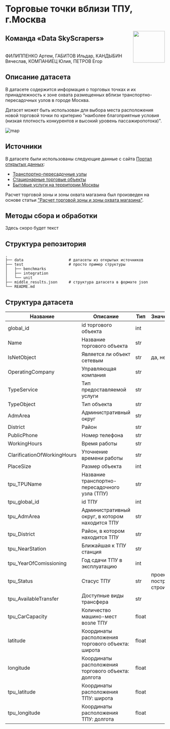 # Торговые точки вблизи ТПУ, г.Москва

<img align="right" width="100" height="100" src="https://i.ibb.co/TbyCPm8/logoza-ru-1.png">

## Команда «Data SkyScrapers»

\
ФИЛИППЕНКО Артем, ГАБИТОВ Ильдар, КАНДЫБИН Вячеслав,  КОМПАНИЕЦ Юлия, ПЕТРОВ Егор


## Описание датасета

В датасете содержится информация о торговых точках и их принадлежность к зоне охвата размещенных вблизи транспортно-пересадочных узлов в городе Москва.

Датасет может быть использован для выбора места расположения новой торговой точки по критерию "наиболее благоприятные условия (низкая плотность конкурентов и высокий уровень пассажиропотока)".


![map](https://files.slack.com/files-pri/T0186EPRMUK-F01D3S8KM6X/image.png)

## Источники

В датасете были использованы следующие данные с сайта [Портал открытых данных](https://data.mos.ru):

* [Транспортно-пересадочные узлы](https://data.mos.ru/opendata/7704786030-transportno-peresadochnye-uzly?pageNumber=1&versionNumber=4&releaseNumber=27)
* [Стационарные торговые объекты](https://data.mos.ru/opendata/7710881420-statsionarnye-torgovye-obekty?pageNumber=1&versionNumber=1&releaseNumber=22)
* [Бытовые услуги на территории Москвы](https://data.mos.ru/opendata/7710881420-bytovye-uslugi-na-territorii-moskvy/data/table?versionNumber=2&releaseNumber=30)

Расчет торговой зоны и зоны охвата магазина был произведен на основе статьи ["Расчет торговой зоны и зоны охвата магазина"](http://www.arhitrade.com/education.php?Id=43).

## Методы сбора и обработки

Здесь скоро будет текст

## Структура репозитория


    .
    ├── data                    # датасеты из открытых источников
    ├── test                    # просто пример структуры
    │   ├── benchmarks          
    │   ├── integration         
    │   └── unit                
    ├── middle_results.json     # структура датасета в формате json
    └── README.md



## Структура датасета



| Название | Описание | Тип | Значения |
| ------ | ------ | ------ | ------ |
| global_id | id торгового объекта | int |  |
| Name | Название торгового объекта | str | |
| IsNetObject | Является ли объект сетевым | str | да, нет|
| OperatingCompany | Управляющая компания | str | |
| TypeService| Тип предоставляемой услуги | str | |
| TypeObject | Тип объекта | str | |
| AdmArea | Административный округ | str | |
| District | Район | str| |
| PublicPhone | Номер телефона | str | |
| WorkingHours | Время работы | str | |
| ClarificationOfWorkingHours | Уточнение времени работы | str | |
| PlaceSize | Размер объекта | int | |
| tpu_TPUName | Название транспортно-пересадочного узла (ТПУ)| str | |
| tpu_global_id | id ТПУ| int | |
| tpu_AdmArea | Административный округ, в котором находится ТПУ| str | |
| tpu_District | Район, в котором находится ТПУ | str | |
| tpu_NearStation | Ближайшая к ТПУ станция| str | |
| tpu_YearOfComissioning | Год сдачи ТПУ в эксплуатацию | int | |
| tpu_Status | Стасус ТПУ | str | проект, построен, строится |
| tpu_AvailableTransfer| Доступные виды трансфера | str | |
| tpu_CarCapacity | Количество машино-мест возле ТПУ| float | |
| latitude | Координаты расположения торгового объекта: широта | float | |
| longitude | Координаты расположения торгового объекта: долгота | float | |
| tpu_latitude | Координаты расположения ТПУ: широта| float | |
| tpu_longitude | Координаты расположения ТПУ: долгота| float | |



